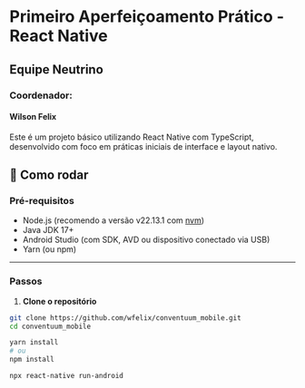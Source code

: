 # Primeiro Aperfeiçoamento Prático - React Native

## Equipe Neutrino

### Coordenador: 

#### Wilson Felix

Este é um projeto básico utilizando React Native com TypeScript, desenvolvido com foco em práticas iniciais de interface e layout nativo.

## 🚀 Como rodar

### Pré-requisitos

- Node.js (recomendo a versão v22.13.1 com [nvm](https://github.com/nvm-sh/nvm))
- Java JDK 17+
- Android Studio (com SDK, AVD ou dispositivo conectado via USB)
- Yarn (ou npm)

---

### Passos

1. **Clone o repositório**

```bash
git clone https://github.com/wfelix/conventuum_mobile.git
cd conventuum_mobile

yarn install
# ou
npm install

npx react-native run-android
